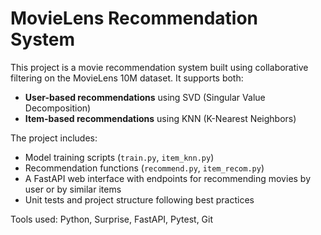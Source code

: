 # MovieLens Recommendation System

This project is a movie recommendation system built using collaborative filtering on the MovieLens 10M dataset. It supports both:

- **User-based recommendations** using SVD (Singular Value Decomposition)
- **Item-based recommendations** using KNN (K-Nearest Neighbors)

The project includes:
- Model training scripts (`train.py`, `item_knn.py`)
- Recommendation functions (`recommend.py`, `item_recom.py`)
- A FastAPI web interface with endpoints for recommending movies by user or by similar items
- Unit tests and project structure following best practices

Tools used: Python, Surprise, FastAPI, Pytest, Git

